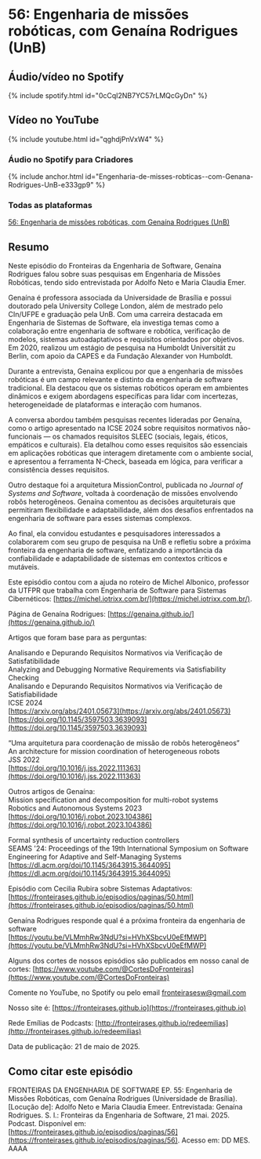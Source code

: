 # 56: Engenharia de missões robóticas, com Genaína Rodrigues (UnB)


## Áudio/vídeo no Spotify


{% include spotify.html id="0cCqI2NB7YC57rLMQcGyDn" %}


## Vídeo no YouTube

{% include youtube.html id="qghdjPnVxW4" %}  



### Áudio no Spotify para Criadores


{% include anchor.html id="Engenharia-de-misses-robticas--com-Genana-Rodrigues-UnB-e333gp9" %}


### Todas as plataformas


[56: Engenharia de missões robóticas, com Genaína Rodrigues (UnB)](https://creators.spotify.com/pod/show/fronteirases/episodes/Engenharia-de-misses-robticas--com-Genana-Rodrigues-UnB-e333gp9)

## Resumo


Neste episódio do Fronteiras da Engenharia de Software, Genaína Rodrigues falou sobre suas pesquisas em Engenharia de Missões Robóticas, tendo sido entrevistada por Adolfo Neto e Maria Claudia Emer.

Genaína é professora associada da Universidade de Brasília e possui doutorado pela University College London, além de mestrado pelo CIn/UFPE e graduação pela UnB. Com uma carreira destacada em Engenharia de Sistemas de Software, ela investiga temas como a colaboração entre engenharia de software e robótica, verificação de modelos, sistemas autoadaptativos e requisitos orientados por objetivos. Em 2020, realizou um estágio de pesquisa na Humboldt Universität zu Berlin, com apoio da CAPES e da Fundação Alexander von Humboldt.

Durante a entrevista, Genaína explicou por que a engenharia de missões robóticas é um campo relevante e distinto da engenharia de software tradicional. Ela destacou que os sistemas robóticos operam em ambientes dinâmicos e exigem abordagens específicas para lidar com incertezas, heterogeneidade de plataformas e interação com humanos.

A conversa abordou também pesquisas recentes lideradas por Genaína, como o artigo apresentado na ICSE 2024 sobre requisitos normativos não-funcionais — os chamados requisitos SLEEC (sociais, legais, éticos, empáticos e culturais). Ela detalhou como esses requisitos são essenciais em aplicações robóticas que interagem diretamente com o ambiente social, e apresentou a ferramenta N-Check, baseada em lógica, para verificar a consistência desses requisitos.

Outro destaque foi a arquitetura MissionControl, publicada no *Journal of Systems and Software*, voltada à coordenação de missões envolvendo robôs heterogêneos. Genaína comentou as decisões arquiteturais que permitiram flexibilidade e adaptabilidade, além dos desafios enfrentados na engenharia de software para esses sistemas complexos.

Ao final, ela convidou estudantes e pesquisadores interessados a colaborarem com seu grupo de pesquisa na UnB e refletiu sobre a próxima fronteira da engenharia de software, enfatizando a importância da confiabilidade e adaptabilidade de sistemas em contextos críticos e mutáveis.

Este episódio contou com a ajuda no roteiro de Michel Albonico, professor da UTFPR que trabalha com Engenharia de Software para Sistemas Cibernéticos: [https://michel.iotrixx.com.br/](https://michel.iotrixx.com.br/).

Página de Genaína Rodrigues: [https://genaina.github.io/](https://genaina.github.io/) 

Artigos que foram base para as perguntas:

Analisando e Depurando Requisitos Normativos via Verificação de Satisfatibilidade  
Analyzing and Debugging Normative Requirements via Satisfiability Checking  
Analisando e Depurando Requisitos Normativos via Verificação de Satisfiabilidade  
ICSE 2024  
[https://arxiv.org/abs/2401.05673](https://arxiv.org/abs/2401.05673)   
[https://doi.org/10.1145/3597503.3639093](https://doi.org/10.1145/3597503.3639093)

“Uma arquitetura para coordenação de missão de robôs heterogêneos”  
An architecture for mission coordination of heterogeneous robots  
JSS 2022  
[https://doi.org/10.1016/j.jss.2022.111363](https://doi.org/10.1016/j.jss.2022.111363) 

Outros artigos de Genaína:  
Mission specification and decomposition for multi-robot systems  
Robotics and Autonomous Systems 2023  
[https://doi.org/10.1016/j.robot.2023.104386](https://doi.org/10.1016/j.robot.2023.104386) 

Formal synthesis of uncertainty reduction controllers  
SEAMS '24: Proceedings of the 19th International Symposium on Software Engineering for Adaptive and Self-Managing Systems  
[https://dl.acm.org/doi/10.1145/3643915.3644095](https://dl.acm.org/doi/10.1145/3643915.3644095)

Episódio com Cecilia Rubira sobre  Sistemas Adaptativos:  
[https://fronteirases.github.io/episodios/paginas/50.html](https://fronteirases.github.io/episodios/paginas/50.html)

Genaína Rodrigues responde qual é a próxima fronteira da engenharia de software  
[https://youtu.be/VLMmhRw3NdU?si=HVhXSbcvU0eEfMWP](https://youtu.be/VLMmhRw3NdU?si=HVhXSbcvU0eEfMWP) 

Alguns dos cortes de nossos episódios são publicados em nosso canal de cortes: [⁠https://www.youtube.com/@CortesDoFronteiras⁠](https://www.youtube.com/@CortesDoFronteiras)  

Comente no YouTube, no Spotify ou pelo email ⁠⁠fronteirasesw@gmail.com⁠⁠ 

Nosso site é: ⁠⁠⁠⁠⁠[⁠https://fronteirases.github.io⁠](https://fronteirases.github.io)   ⁠

Rede Emílias de Podcasts: [⁠http://fronteirases.github.io/redeemilias⁠](http://fronteirases.github.io/redeemilias) 

Data de publicação: 21 de maio de 2025\.

## Como citar este episódio

FRONTEIRAS DA ENGENHARIA DE SOFTWARE EP. 55: Engenharia de Missões Robóticas, com Genaína Rodrigues (Universidade de Brasília). \[Locução de\]: Adolfo Neto e Maria Claudia Emeer. Entrevistada: Genaína Rodrigues. S. l.: Fronteiras da Engenharia de Software, 21 mai. 2025\. Podcast. Disponível em: [⁠⁠⁠⁠⁠https://fronteirases.github.io/episodios/paginas/56](https://fronteirases.github.io/episodios/paginas/56). ⁠Acesso em: DD MES. AAAA
